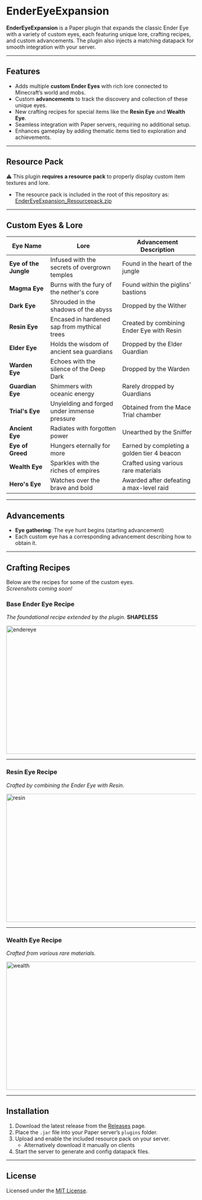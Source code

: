 # EnderEyeExpansion

**EnderEyeExpansion** is a Paper plugin that expands the classic Ender Eye with a variety of custom eyes, each featuring unique lore, crafting recipes, and custom advancements. The plugin also injects a matching datapack for smooth integration with your server.

---

## Features

- Adds multiple **custom Ender Eyes** with rich lore connected to Minecraft’s world and mobs.
- Custom **advancements** to track the discovery and collection of these unique eyes.
- New crafting recipes for special items like the **Resin Eye** and **Wealth Eye**.
- Seamless integration with Paper servers, requiring no additional setup.
- Enhances gameplay by adding thematic items tied to exploration and achievements.

---

## Resource Pack

⚠️ This plugin **requires a resource pack** to properly display custom item textures and lore.

- The resource pack is included in the root of this repository as:
[EnderEyeExpansion_Resourcepack.zip](./EnderEyeExpansion_Resourcepack.zip)
---

## Custom Eyes & Lore

| Eye Name           | Lore                                    | Advancement Description              |
|--------------------|-----------------------------------------|------------------------------------|
| **Eye of the Jungle**   | Infused with the secrets of overgrown temples | Found in the heart of the jungle    |
| **Magma Eye**           | Burns with the fury of the nether's core     | Found within the piglins' bastions  |
| **Dark Eye**            | Shrouded in the shadows of the abyss         | Dropped by the Wither                |
| **Resin Eye**           | Encased in hardened sap from mythical trees  | Created by combining Ender Eye with Resin |
| **Elder Eye**           | Holds the wisdom of ancient sea guardians     | Dropped by the Elder Guardian        |
| **Warden Eye**          | Echoes with the silence of the Deep Dark      | Dropped by the Warden                |
| **Guardian Eye**        | Shimmers with oceanic energy                    | Rarely dropped by Guardians          |
| **Trial's Eye**         | Unyielding and forged under immense pressure  | Obtained from the Mace Trial chamber |
| **Ancient Eye**         | Radiates with forgotten power                   | Unearthed by the Sniffer             |
| **Eye of Greed**        | Hungers eternally for more                       | Earned by completing a golden tier 4 beacon |
| **Wealth Eye**          | Sparkles with the riches of empires             | Crafted using various rare materials  |
| **Hero's Eye**          | Watches over the brave and bold                  | Awarded after defeating a max-level raid |

---

## Advancements

- **Eye gathering**: The eye hunt begins (starting advancement)
- Each custom eye has a corresponding advancement describing how to obtain it.

---

## Crafting Recipes

Below are the recipes for some of the custom eyes.  
*Screenshots coming soon!*

### Base Ender Eye Recipe  
*The foundational recipe extended by the plugin.* **SHAPELESS**

<img width="742" height="341" alt="endereye" src="https://github.com/user-attachments/assets/4a66745b-b106-4c3e-9cc9-55b56408315c" />

---

### Resin Eye Recipe  
*Crafted by combining the Ender Eye with Resin.*

<img width="742" height="341" alt="resin" src="https://github.com/user-attachments/assets/7fe820ff-e633-46a4-b06e-30acd6bb767d" />

---


### Wealth Eye Recipe  
*Crafted from various rare materials.*

<img width="742" height="341" alt="wealth" src="https://github.com/user-attachments/assets/546527e2-396e-48f7-96d8-cbf1b93cb20a" />

---

## Installation

1. Download the latest release from the [Releases](https://github.com/MarcosLorCar/EnderEyeExpansion/releases/latest) page.
2. Place the `.jar` file into your Paper server’s `plugins` folder.
3. Upload and enable the included resource pack on your server.
   - Alternatively download it manually on clients
5. Start the server to generate and config datapack files.

---

## License

Licensed under the [MIT License](LICENSE).
